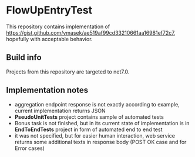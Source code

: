 # FlowUpEntryTest

This repository contains implementation of https://gist.github.com/vmasek/ae519af99cd33210661aa16981ef72c7, hopefully with acceptable behavior.

## Build info
Projects from this repository are targeted to net7.0.

## Implementation notes

* aggregation endpoint response is not exactly according to example, current implementation returns JSON
* **PseudoUnitTests** project contains sample of automated tests
* Bonus task is not finished, but in its current state of implementation is in **EndToEndTests** project in form of automated end to end test
* it was not specified, but for easier human interaction, web service returns some additional texts in response body (POST OK case and for Error cases)
